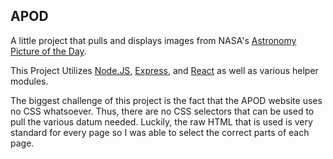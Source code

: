 ## APOD

A little project that pulls and displays images from NASA's [Astronomy Picture of the Day](https://apod.nasa.gov/apod/).

This Project Utilizes [Node.JS](https://nodejs.org/), [Express](https://expressjs.com/), and [React](https://reactjs.org/) as well as various helper modules.

The biggest challenge of this project is the fact that the APOD website uses no CSS whatsoever. Thus, there are no CSS selectors that can be used to pull the various datum needed. Luckily, the raw HTML that is used is very standard for every page so I was able to select the correct parts of each page.
